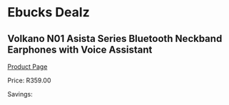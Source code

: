 
# Ebucks Dealz
## Volkano N01 Asista Series Bluetooth Neckband Earphones with Voice Assistant
[Product Page](https://www.ebucks.com/web/shop/productSelected.do?prodId=625319486&catId=714972256)

Price: R359.00

Savings: 


	